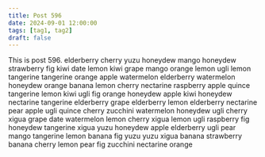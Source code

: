 ```yaml
---
title: Post 596
date: 2024-09-01 12:00:00
tags: [tag1, tag2]
draft: false
---
```

This is post 596.
elderberry
cherry
yuzu
honeydew
mango
honeydew
strawberry
fig
kiwi
date
lemon
kiwi
grape
mango
orange
lemon
ugli
lemon
tangerine
tangerine
orange
apple
watermelon
elderberry
watermelon
honeydew
orange
banana
lemon
cherry
nectarine
raspberry
apple
quince
tangerine
lemon
kiwi
ugli
fig
orange
honeydew
apple
kiwi
honeydew
nectarine
tangerine
elderberry
grape
elderberry
lemon
elderberry
nectarine
pear
apple
ugli
quince
cherry
zucchini
watermelon
honeydew
ugli
cherry
xigua
grape
date
watermelon
lemon
cherry
xigua
lemon
ugli
raspberry
fig
honeydew
tangerine
xigua
yuzu
honeydew
apple
elderberry
ugli
pear
mango
tangerine
lemon
banana
fig
yuzu
yuzu
xigua
banana
strawberry
banana
cherry
lemon
pear
fig
zucchini
nectarine
orange
